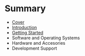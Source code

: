 # Summary

* [Cover](README.md)
* [Introduction](documentation/Introduction.md)
* [Getting Started](documentation/GettingStarted.md)
* Software and Operating Systems
* Hardware and Accesories
* Development Support

